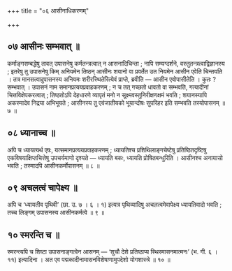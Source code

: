 +++
title = "०६ आसीनाधिकरणम्"

+++

## ०७ आसीनः सम्भवात् ॥

कर्माङ्गसम्बद्धेषु तावत् उपासनेषु कर्मतन्त्रत्वात् न आसनादिचिन्ता ; नापि सम्यग्दर्शने, वस्तुतन्त्रत्वाद्विज्ञानस्य ; इतरेषु तु उपासनेषु किम् अनियमेन तिष्ठन् आसीनः शयानो वा प्रवर्तेत उत नियमेन आसीन एवेति चिन्तयति । तत्र मानसत्वादुपासनस्य अनियमः शरीरस्थितेरित्येवं प्राप्ते, ब्रवीति — आसीन एवोपासीतेति । कुतः ? सम्भवात् । उपासनं नाम समानप्रत्ययप्रवाहकरणम् ; न च तत् गच्छतो धावतो वा सम्भवति, गत्यादीनां चित्तविक्षेपकरत्वात् ; तिष्ठतोऽपि देहधारणे व्यापृतं मनो न सूक्ष्मवस्तुनिरीक्षणक्षमं भवति ; शयानस्यापि अकस्मादेव निद्रया अभिभूयते ; आसीनस्य तु एवंजातीयको भूयान्दोषः सुपरिहर इति सम्भवति तस्योपासनम् ॥ ७ ॥

## ०८ ध्यानाच्च ॥

अपि च ध्यायत्यर्थ एषः, यत्समानप्रत्ययप्रवाहकरणम् ; ध्यायतिश्च प्रशिथिलाङ्गचेष्टेषु प्रतिष्ठितदृष्टिषु एकविषयाक्षिप्तचित्तेषु उपचर्यमाणो दृश्यते — ध्यायति बकः, ध्यायति प्रोषितबन्धुरिति । आसीनश्च अनायासो भवति ; तस्मादपि आसीनकर्मोपासनम् ॥ ८ ॥

## ०९ अचलत्वं चापेक्ष्य ॥

अपि च ‘ध्यायतीव पृथिवी’ (छा. उ. ७ । ६ । १) इत्यत्र पृथिव्यादिषु अचलत्वमेवापेक्ष्य ध्यायतिवादो भवति ; तच्च लिङ्गम् उपासनस्य आसीनकर्मत्वे ॥ ९ ॥

## १० स्मरन्ति च ॥

स्मरन्त्यपि च शिष्टा उपासनाङ्गत्वेन आसनम् — ‘शुचौ देशे प्रतिष्ठाप्य स्थिरमासनमात्मनः’ (भ. गी. ६ । ११) इत्यादिना । अत एव पद्मकादीनामासनविशेषाणामुपदेशो योगशास्त्रे ॥ १० ॥
